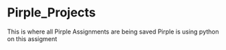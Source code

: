 # Pirple_Projects
This is where all Pirple Assignments are being saved
Pirple is using python on this assigment


